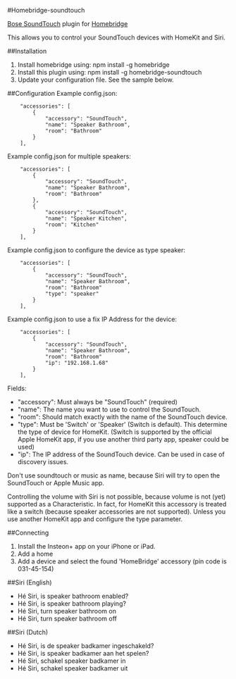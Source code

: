 #Homebridge-soundtouch

[Bose SoundTouch](https://www.bose.com/soundtouch-systems.html) plugin for [Homebridge](https://github.com/nfarina/homebridge)

This allows you to control your SoundTouch devices with HomeKit and Siri.

##Installation
1. Install homebridge using: npm install -g homebridge
2. Install this plugin using: npm install -g homebridge-soundtouch
3. Update your configuration file. See the sample below.

##Configuration
Example config.json:

```
    "accessories": [
		{
			"accessory": "SoundTouch",
			"name": "Speaker Bathroom",
			"room": "Bathroom"
		}
	],
```

Example config.json for multiple speakers:

```
    "accessories": [
		{
			"accessory": "SoundTouch",
			"name": "Speaker Bathroom",
			"room": "Bathroom"
		},
		{
            "accessory": "SoundTouch",
            "name": "Speaker Kitchen",
            "room": "Kitchen"
        }
	],
```

Example config.json to configure the device as type speaker:

```
    "accessories": [
		{
			"accessory": "SoundTouch",
			"name": "Speaker Bathroom",
			"room": "Bathroom"
			"type": "speaker"
		}
	],
```

Example config.json to use a fix IP Address for the device:

```
    "accessories": [
		{
			"accessory": "SoundTouch",
			"name": "Speaker Bathroom",
			"room": "Bathroom"
			"ip": "192.168.1.68"
		}
	],
```

Fields: 

* "accessory": Must always be "SoundTouch" (required)
* "name": The name you want to use to control the SoundTouch.
* "room": Should match exactly with the name of the SoundTouch device.
* "type": Must be 'Switch' or 'Speaker' (Switch is default). This determine the type of device for HomeKit. (Switch is supported by the official Apple HomeKit app, if you use another third party app, speaker could be used)
* "ip": The IP address of the SoundTouch device. Can be used in case of discovery issues.

Don't use soundtouch or music as name, because Siri will try to open the SoundTouch or Apple Music app.

Controlling the volume with Siri is not possible, because volume is not (yet) supported as a Characteristic.
In fact, for HomeKit this accessory is treated like a switch (because speaker accessories are not supported). Unless you use another HomeKit app and configure the type parameter.

##Connecting

1. Install the Insteon+ app on your iPhone or iPad.
2. Add a home
3. Add a device and select the found 'HomeBridge' accessory (pin code is 031-45-154)


##Siri (English)

* Hé Siri, is speaker bathroom enabled?
* Hé Siri, is speaker bathroom playing?
* Hé Siri, turn speaker bathroom on
* Hé Siri, turn speaker bathroom off


##Siri (Dutch)

* Hé Siri, is de speaker badkamer ingeschakeld?
* Hé Siri, is speaker badkamer aan het spelen?
* Hé Siri, schakel speaker badkamer in
* Hé Siri, schakel speaker badkamer uit
